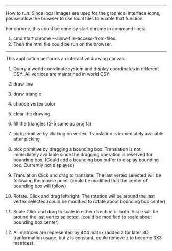****
How to run:
Since local images are used for the graphical interface icons, please allow the browser to use local files to enable that function.

For chrome, this could be done by start chrome in command lines:

1. cmd
   start chrome --allow-file-access-from-files.
2. Then the html file could be run on the browser.



****
This application performs an interactive drawing canvas:

1. Query a world coordinate system and display coordinates in different CSY. 
   All vertices are maintained in world CSY.

2. draw line
3. draw triangle
4. choose vertex color
5. clear the drawing
5. fill the triangles 
(2-5 same as proj 1a)

6. pick primitive by clicking on vertex. 
   Translation is immediately available after picking

7. pick primitive by dragging a bounding box. 
   Translation is not immediately available since the dragging operation is reserved for bounding box. (Could add a bounding box buffer to display bounding box. Currently not displayed)

8. Translation
    Click and drag to translate. The last vertex selected will be following the mouse point. (could be modified that the center of bounding box will follow)

9. Rotate. 
   Click and drag left/right. The rotation will be around the last vertex selected.(could be modified to rotate about bounding box center)

10. Scale
   Click and drag to scale in either direction or both. Scale will be around the last vertex selected. (could be modified to scale about bounding box center)

11. All matrices are represented by 4X4 matrix (added z for later 3D tranformation usage, but z is constant, could remove z to become 3X3 matrices).


